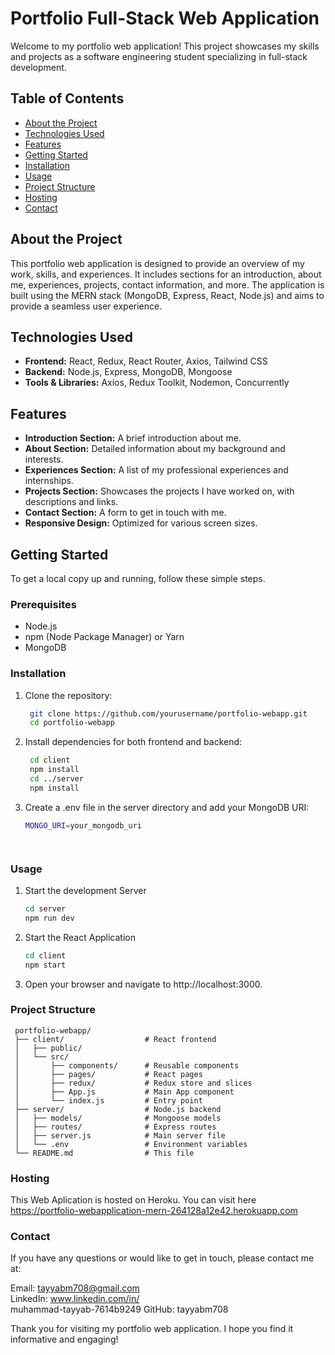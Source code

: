 # Portfolio Full-Stack Web Application

Welcome to my portfolio web application! This project showcases my skills and projects as a software engineering student specializing in full-stack development.

## Table of Contents

- [About the Project](#about-the-project)
- [Technologies Used](#technologies-used)
- [Features](#features)
- [Getting Started](#getting-started)
- [Installation](#installation)
- [Usage](#usage)
- [Project Structure](#project-structure)
- [Hosting](#hosting)
- [Contact](#contact)

## About the Project

This portfolio web application is designed to provide an overview of my work, skills, and experiences. It includes sections for an introduction, about me, experiences, projects, contact information, and more. The application is built using the MERN stack (MongoDB, Express, React, Node.js) and aims to provide a seamless user experience.

## Technologies Used

- **Frontend:** React, Redux, React Router, Axios, Tailwind CSS
- **Backend:** Node.js, Express, MongoDB, Mongoose
- **Tools & Libraries:** Axios, Redux Toolkit, Nodemon, Concurrently

## Features

- **Introduction Section:** A brief introduction about me.
- **About Section:** Detailed information about my background and interests.
- **Experiences Section:** A list of my professional experiences and internships.
- **Projects Section:** Showcases the projects I have worked on, with descriptions and links.
- **Contact Section:** A form to get in touch with me.
- **Responsive Design:** Optimized for various screen sizes.

## Getting Started

To get a local copy up and running, follow these simple steps.

### Prerequisites

- Node.js
- npm (Node Package Manager) or Yarn
- MongoDB

### Installation

1. Clone the repository:
     ```sh
      git clone https://github.com/yourusername/portfolio-webapp.git
      cd portfolio-webapp

2. Install dependencies for both frontend and backend:
     ```sh
      cd client
      npm install
      cd ../server
      npm install

3. Create a .env file in the server directory and add your MongoDB URI:
      ```sh
      MONGO_URI=your_mongodb_uri


  

### Usage

1. Start the development Server

   ```sh
   cd server
   npm run dev
   
2. Start the React Application

    ```sh
    cd client
    npm start
3.  Open your browser and navigate to http://localhost:3000.


### Project Structure

     portfolio-webapp/
     ├── client/                  # React frontend
     │   ├── public/
     │   └── src/
     │       ├── components/      # Reusable components
     │       ├── pages/           # React pages
     │       ├── redux/           # Redux store and slices
     │       ├── App.js           # Main App component
     │       └── index.js         # Entry point
     ├── server/                  # Node.js backend
     │   ├── models/              # Mongoose models
     │   ├── routes/              # Express routes
     │   ├── server.js            # Main server file
     │   └── .env                 # Environment variables
     └── README.md                # This file

### Hosting

This Web Aplication is hosted on Heroku. You can visit here https://portfolio-webapplication-mern-264128a12e42.herokuapp.com

### Contact
If you have any questions or would like to get in touch, please contact me at:

Email: tayyabm708@gmail.com <br>
LinkedIn: www.linkedin.com/in/<br>
muhammad-tayyab-7614b9249
GitHub: tayyabm708<br>

Thank you for visiting my portfolio web application. I hope you find it informative and engaging!






